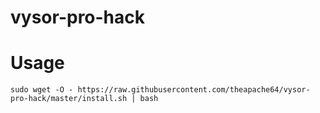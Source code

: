 # vysor-pro-hack

# Usage

```
sudo wget -O - https://raw.githubusercontent.com/theapache64/vysor-pro-hack/master/install.sh | bash
```